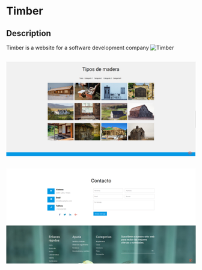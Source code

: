 # Timber
## Description
Timber is a website for a software development company
![Timber](https://raw.githubusercontent.com/BurbanoJesus/Timber/master/images/timber1.PNG)
##
![Timber](https://raw.githubusercontent.com/BurbanoJesus/Timber/master/images/timber2.PNG)
##
![Timber](https://raw.githubusercontent.com/BurbanoJesus/Timber/master/images/timber3.PNG)
